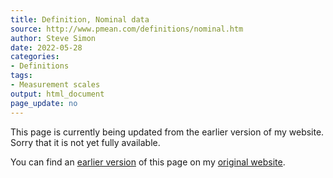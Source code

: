 ```yaml
---
title: Definition, Nominal data
source: http://www.pmean.com/definitions/nominal.htm
author: Steve Simon
date: 2022-05-28
categories:
- Definitions
tags:
- Measurement scales
output: html_document
page_update: no
---
```


This page is currently being updated from the earlier version of my website. Sorry that it is not yet fully available.

<!---More--->


You can find an [earlier version][sim1] of this page on my [original website][sim2].

[sim1]: http://www.pmean.com/definitions/nominal.htm
[sim2]: http://www.pmean.com/original_site.html
